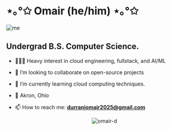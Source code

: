 # ⋆｡°✩ Omair (he/him) ⋆｡°✩ 


![me](https://github.com/Omair-D/Omair-D/blob/main/me.gif)



## Undergrad B.S. Computer Science.
- 👨🏻‍💻  Heavy interest in cloud engineering, fullstack, and AI/ML
- 👯 I’m looking to collaborate on open-source projects
- 🌱 I’m currently learning cloud computing techniques.
- 📍 Akron, Ohio



- 📫 How to reach me: **durraniomair2025@gmail.com**

  <p align="center"> <img src="https://komarev.com/ghpvc/?username=omair-d&label=Profile%20views&color=0e75b6&style=flat" alt="omair-d" /> </p>
</p>

<!--

**Omair-D/Omair-D** is a ✨ _special_ ✨ repository because its `README.md` (this file) appears on your GitHub profile.

Here are some ideas to get you started:

- 🔭 I’m currently working on ...
- 🌱 I’m currently learning ...
- 👯 I’m looking to collaborate on ...
- 🤔 I’m looking for help with ...
- 💬 Ask me about ...
- 📫 How to reach me: ...
- 😄 Pronouns: ...
- ⚡ Fun fact: ...
-->
